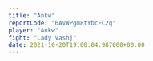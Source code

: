 ```yaml
---
title: "Ankw"
reportCode: "6AVWPgm8tYbcFC2q"
player: "Ankw"
fight: "Lady Vashj"
date: 2021-10-20T19:00:04.987000+00:00
---
```

